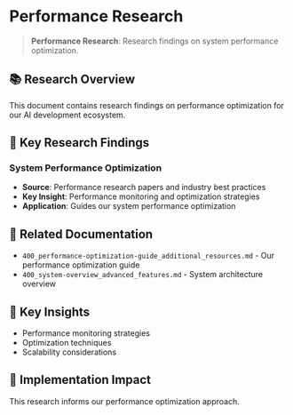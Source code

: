 # Performance Research

> **Performance Research**: Research findings on system performance optimization.

<!-- CONTEXT_REFERENCE: 500_research-analysis-summary.md -->
<!-- CORE_SYSTEM: 400_system-overview_advanced_features.md -->
<!-- RESEARCH_SOURCES: docs/research/papers/performance-papers.md -->
<!-- MEMORY_CONTEXT: MEDIUM - Performance research for system optimization -->

<!-- MODULE_REFERENCE: 400_performance-optimization-guide_additional_resources.md -->
<!-- MODULE_REFERENCE: 400_performance-optimization-guide_optimization_strategies.md -->
<!-- MODULE_REFERENCE: 100_ai-development-ecosystem_advanced_lens_technical_implementation.md -->
<!-- MODULE_REFERENCE: 400_system-overview_system_architecture_macro_view.md -->
<!-- MODULE_REFERENCE: 400_performance-optimization-guide.md -->
## 📚 **Research Overview**

This document contains research findings on performance optimization for our AI development ecosystem.

## 🎯 **Key Research Findings**

### **System Performance Optimization**
- **Source**: Performance research papers and industry best practices
- **Key Insight**: Performance monitoring and optimization strategies
- **Application**: Guides our system performance optimization

## 🔗 **Related Documentation**
- `400_performance-optimization-guide_additional_resources.md` - Our performance optimization guide
- `400_system-overview_advanced_features.md` - System architecture overview

## 📖 **Key Insights**
- Performance monitoring strategies
- Optimization techniques
- Scalability considerations

## 🎯 **Implementation Impact**
This research informs our performance optimization approach.
